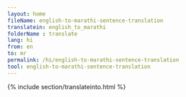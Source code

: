 ```yaml
---
layout: home
fileName: english-to-marathi-sentence-translation
translatein: english_to_marathi
folderName : translate
lang: hi
from: en
to: mr
permalink: /hi/english-to-marathi-sentence-translation
tool: english-to-marathi-sentence-translation
---
```

{% include section/translateinto.html %}